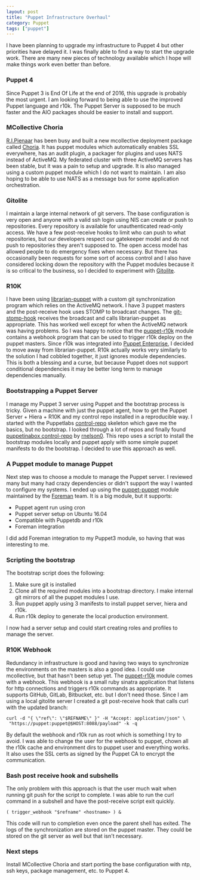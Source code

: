 ```yaml
---
layout: post
title: "Puppet Infrastructure Overhaul"
category: Puppet
tags: ["puppet"]
---
```


I have been planning to upgrade my infrastructure to Puppet 4 but
other priorities have delayed it. I was finally able to find a way to
start the upgrade work. There are many new pieces of technology
available which I hope will make things work even better than before.

### Puppet 4

Since Puppet 3 is End Of Life at the end of 2016, this upgrade is
probably the most urgent. I am looking forward to being able to use
the improved Puppet language and r10k. The Puppet Server is supposed
to be much faster and the AIO packages should be easier to install and
support.

### MCollective Choria

[R.I.Pienaar][12] has been busy and built a new mcollective deployment package
called [Choria][1]. It has puppet modules which automatically enables
SSL everywhere, has an audit plugin, a packager for plugins and uses
NATS instead of ActiveMQ. My federated cluster with three ActiveMQ
servers has been stable, but it was a pain to setup and
upgrade. It is also managed using a custom puppet module which I do
not want to maintain. I am also hoping to be able to use NATS as a
message bus for some application orchestration.

### Gitolite

I maintain a large internal network of git servers. The base
configuration is very open and anyone with a valid ssh login using NIS
can create or push to repositories. Every repository is available for
unauthenticated read-only access. We have a few post-receive hooks to
limit who can push to what repositories, but our developers respect
our gatekeeper model and do not push to repositories they aren't
supposed to. The open access model has allowed people to do emergency
fixes when necessary. But there has occasionally been requests for
some sort of access control and I also have considered locking down
the repository with the Puppet modules because it is so critical to
the business, so I decided to experiment with [Gitolite][2].

### R10K

I have been using [librarian-puppet][3] with a custom git
synchronization program which relies on the ActiveMQ network. I have 3
puppet masters and the post-receive hook uses STOMP to broadcast
changes. The [git-stomp-hook][4] receives the broadcast and calls
librarian-puppet as appropriate. This has worked well except for when
the ActiveMQ network was having problems. So I was happy to notice
that the [puppet-r10k][5] module contains a webhook program that can
be used to trigger r10k deploy on the puppet masters. Since r10k was
integrated into [Puppet Enterprise][6], I decided to move away from
librarian-puppet. R10k actually works very similarly to the solution I
had cobbled together, it just ignores module dependencies. This is
both a blessing and a curse, but because Puppet does not support
conditional dependencies it may be better long term to manage
dependencies manually.

### Bootstrapping a Puppet Server

I manage my Puppet 3 server using Puppet and the bootstrap process is
tricky. Given a machine with just the puppet agent, how to get the
Puppet Server + Hiera + R10K and my control repo installed in a
reproducible way. I started with the Puppetlabs [control-repo][7]
skeleton which gave me the basics, but no bootstrap. I looked through
a lot of repos and finally found [puppetinabox control-repo][8]
by [rnelson0][9]. This repo uses a script to install the bootstrap
modules locally and puppet apply with some simple puppet manifests to
do the bootstrap. I decided to use this approach as well.

### A Puppet module to manage Puppet

Next step was to choose a module to manage the Puppet server. I
reviewed many but many had crazy dependencies or didn't support the
way I wanted to configure my systems. I ended up using
the [puppet-puppet][10] module maintained by the [Foreman][11]
team. It is a big module, but it supports:

- Puppet agent run using cron
- Puppet server setup on Ubuntu 16.04
- Compatible with Puppetdb and r10k
- Foreman integration

I did add Foreman integration to my Puppet3 module, so having that was
interesting to me.

### Scripting the bootstrap

The bootstrap script does the following:

1. Make sure git is installed
2. Clone all the required modules into a bootstrap directory. I make
   internal git mirrors of all the puppet modules I use.
3. Run puppet apply using 3 manifests to install puppet server, hiera
   and r10k.
4. Run r10k deploy to generate the local production environment.

I now had a server setup and could start creating roles and profiles
to manage the server.

### R10K Webhook

Redundancy in infrastructure is good and having two ways to synchronize
the environments on the masters is also a good idea. I could use
mcollective, but that hasn't been setup yet. The [puppet-r10k][5]
module comes with a webhook. This webhook is a small ruby sinatra
application that listens for http connections and triggers r10k
commands as appropriate. It supports GitHub, GitLab, Bitbucket,
etc. but I don't need those. Since I am using a local gitolite server
I created a git post-receive hook that calls curl with the updated
branch:

    curl -d "{ \"ref\": \"$REFNAME\" }" -H "Accept: application/json" \
     "https://puppet:puppet@$HOST:8088/payload" -k -q

By default the webhook and r10k run as root which is something I try
to avoid. I was able to change the user for the webhook to puppet,
chown all the r10k cache and environment dirs to puppet user and
everything works. It also uses the SSL certs as signed by the Puppet
CA to encrypt the communication.

### Bash post receive hook and subshells

The only problem with this approach is that the user much wait when
running git push for the script to complete. I was able to run the
curl command in a subshell and have the post-receive script exit
quickly.

    ( trigger_webhook "$refname" <hostname> ) &

This code will run to completion even once the parent shell has
exited. The logs of the synchronization are stored on the puppet
master. They could be stored on the git server as well but that isn't
necessary.

### Next steps

Install MCollective Choria and start porting the base configuration
with ntp, ssh keys, package management, etc. to Puppet 4.

[1]: http://choria.io/
[2]: http://gitolite.com/
[3]: http://librarian-puppet.com/
[4]: https://github.com/kscherer/git-stomp-hooks
[5]: https://github.com/voxpupuli/puppet-r10k
[6]: https://puppet.com/product
[7]: https://github.com/puppetlabs/control-repo.git
[8]: https://github.com/puppetinabox/controlrepo
[9]: https://rnelson0.com/
[10]: https://github.com/theforeman/puppet-puppet
[11]: https://theforeman.org/
[12]: https://www.devco.net/
